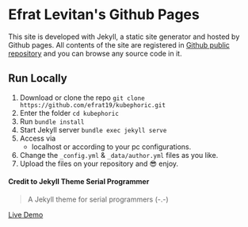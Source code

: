 # Efrat Levitan's Github Pages

This site is developed with Jekyll, a static site generator and hosted by Github pages. 
All contents of the site are registered in [Github public repository](https://github.com/yumaloop/yumaloop.github.io) and you can browse any source code in it.

## Run Locally

1. Download or clone the repo
   `git clone https://github.com/efrat19/kubephoric.git`
2. Enter the folder
   `cd kubephoric`
3. Run
   `bundle install`
4. Start Jekyll server
   `bundle exec jekyll serve`
5. Access via
   - localhost or according to your pc configurations.
6. Change the `_config.yml` & `_data/author.yml` files as you like.
7. Upload the files on your repository and :sunglasses: enjoy.

#### Credit to Jekyll Theme Serial Programmer

> A Jekyll theme for serial programmers (-.-)

[Live Demo](https://sharadcodes.github.io/jekyll-theme-serial-programmer/)